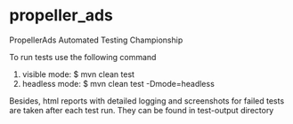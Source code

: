 # propeller_ads
PropellerAds Automated Testing Championship

To run tests use the following command
1) visible mode: $ mvn clean test 
2) headless mode: $ mvn clean test -Dmode=headless

Besides, html reports with detailed logging and screenshots for failed tests are taken after each test run. They can be found in test-output directory

